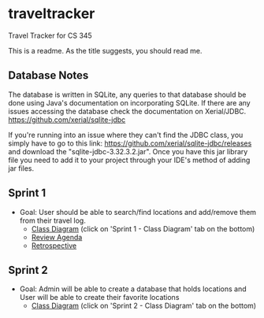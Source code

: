 # traveltracker
Travel Tracker for CS 345

This is a readme. As the title suggests, you should read me.

## Database Notes
The database is written in SQLite, any queries to that database should be done using Java's documentation on incorporating SQLite.
If there are any issues accessing the database check the documentation on Xerial/JDBC. 
https://github.com/xerial/sqlite-jdbc

If you're running into an issue where they can't find the JDBC class, you simply have to go to this link: https://github.com/xerial/sqlite-jdbc/releases
and download the "sqlite-jdbc-3.32.3.2.jar". Once you have this jar library file you need to add it to your project through your IDE's method of adding jar
files.

## Sprint 1
* Goal: User should be able to search/find locations and add/remove them from their travel log.
    - [Class Diagram](https://drive.google.com/file/d/11yCjMl8PNKK4R_5L2aCVjqPbpJA9rFeN/view?usp=sharing) (click on 'Sprint 1 - Class Diagram' tab on the bottom)
    - [Review Agenda](https://docs.google.com/document/d/1bs-s56xOaBFBxPl2S9CGJ1s0Qm7sTqiuuwDVgVT6zbw/edit?usp=sharing)
    - [Retrospective](https://docs.google.com/document/d/1gwihNZGYR9QlfwOC5aEMi2xGmAw6mYUqKJyXcgVB_3s/edit?usp=sharing)

## Sprint 2
* Goal: Admin will be able to create a database that holds locations and User will be able to create their favorite locations
    - [Class Diagram](https://drive.google.com/file/d/11yCjMl8PNKK4R_5L2aCVjqPbpJA9rFeN/view?usp=sharing) (click on 'Sprint 2 - Class Diagram' tab on the bottom)

